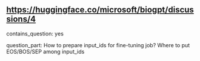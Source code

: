 ## https://huggingface.co/microsoft/biogpt/discussions/4

contains_question: yes

question_part: How to prepare input_ids for fine-tuning job? Where to put EOS/BOS/SEP among input_ids